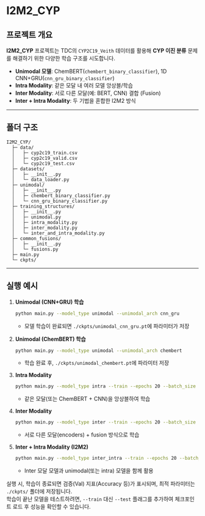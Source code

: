 # I2M2_CYP

## 프로젝트 개요

**I2M2_CYP** 프로젝트는 TDC의 `CYP2C19_Veith` 데이터를 활용해 **CYP 이진 분류** 문제를 해결하기 위한 다양한 학습 구조를 시도합니다.  
- **Unimodal 모델**: ChemBERT(`chembert_binary_classifier`), 1D CNN+GRU(`cnn_gru_binary_classifier`)  
- **Intra Modality**: 같은 모달 내 여러 모델 앙상블/학습  
- **Inter Modality**: 서로 다른 모달(예: BERT, CNN) 결합 (Fusion)  
- **Inter + Intra Modality**: 두 기법을 혼합한 I2M2 방식


---

## 폴더 구조

```
I2M2_CYP/
  ├─ data/
  │   ├─ cyp2c19_train.csv  
  │   ├─ cyp2c19_valid.csv  
  │   └─ cyp2c19_test.csv  
  ├─ datasets/  
  │   ├─ __init__.py  
  │   └─ data_loader.py              
  ├─ unimodal/  
  │   ├─ __init__.py  
  │   ├─ chembert_binary_classifier.py    
  │   └─ cnn_gru_binary_classifier.py     
  ├─ training_structures/  
  │   ├─ __init__.py  
  │   ├─ unimodal.py                 
  │   ├─ intra_modality.py           
  │   ├─ inter_modality.py           
  │   └─ inter_and_intra_modality.py  
  ├─ common_fusions/  
  │   ├─ __init__.py  
  │   └─ fusions.py                  
  ├─ main.py                         
  └─ ckpts/                          
```

---

## 실행 예시

1. **Unimodal (CNN+GRU) 학습**  
   ```bash
   python main.py --model_type unimodal --unimodal_arch cnn_gru        --train --epochs 20 --batch_size 32 --lr 1e-4 --loss_type focal_bce
   ```
   - 모델 학습이 완료되면 `./ckpts/unimodal_cnn_gru.pt`에 파라미터가 저장

2. **Unimodal (ChemBERT) 학습**  
   ```bash
   python main.py --model_type unimodal --unimodal_arch chembert       --train --epochs 20 --batch_size 32 --lr 1e-4 --loss_type bce
   ```
   - 학습 완료 후, `./ckpts/unimodal_chembert.pt`에 파라미터 저장

3. **Intra Modality**  
   ```bash
   python main.py --model_type intra --train --epochs 20 --batch_size 32 --lr 1e-4 --loss_type focal_bce
   ```
   - 같은 모달(또는 ChemBERT + CNN)을 앙상블하여 학습

4. **Inter Modality**  
   ```bash
   python main.py --model_type inter --train --epochs 20 --batch_size 32 --lr 1e-4 --fusion_type attension --loss_type focal_bce
   ```
   - 서로 다른 모달(encoders) + fusion 방식으로 학습

5. **Inter + Intra Modality (I2M2)**  
   ```bash
   python main.py --model_type inter_intra --train --epochs 20 --batch_size 32 --lr 1e-4 --fusion_type attension --loss_type focal_bce
   ```
   - Inter 모달 모델과 unimodal(또는 intra) 모델을 함께 활용

실행 시, 학습이 종료되면 검증(Val) 지표(Accuracy 등)가 표시되며, 최적 파라미터는 `./ckpts/` 폴더에 저장됩니다.  
학습이 끝난 모델을 테스트하려면, `--train` 대신 `--test` 플래그를 추가하여 체크포인트 로드 후 성능을 확인할 수 있습니다.